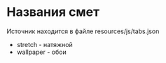# Названия смет

Источник находится в файле resources/js/tabs.json

* stretch - натяжной
* wallpaper - обои
